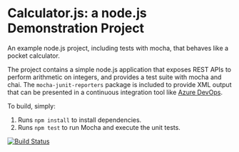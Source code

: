 Calculator.js: a node.js Demonstration Project
==============================================
An example node.js project, including tests with mocha, that behaves like
a pocket calculator.

The project contains a simple node.js application that exposes REST APIs
to perform arithmetic on integers, and provides a test suite with mocha
and chai.  The `mocha-junit-reporters` package is included to provide XML
output that can be presented in a continuous integration tool like
[Azure DevOps](https://azure.com/devops).

To build, simply:

1. Runs `npm install` to install dependencies.
2. Runs `npm test` to run Mocha and execute the unit tests.


[![Build Status](https://dev.azure.com/K200152/K200152/_apis/build/status%2Fibad-cs.calculator?branchName=master)](https://dev.azure.com/K200152/K200152/_build/latest?definitionId=2&branchName=master)
